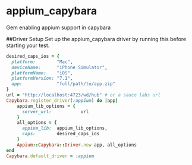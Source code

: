 appium_capybara
===============

Gem enabling appium support in capybara

##Driver Setup
Set up the appium_capybara driver by running this before starting your test.
```ruby
desired_caps_ios = {
  platform:        "Mac",
  deviceName:      "iPhone Simulator",
  platformName:    "iOS",
  platformVersion: "7.1",
  app:             "full/path/to/app.zip"
}
url = "http://localhost:4723/wd/hub" # or a sauce labs url
Capybara.register_driver(:appium) do |app|
    appium_lib_options = {
      server_url:           url
    }
    all_options = {
      appium_lib:  appium_lib_options,
      caps:        desired_caps_ios
    }
    Appium::Capybara::Driver.new app, all_options
end  
Capybara.default_driver = :appium
```